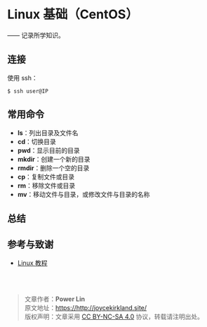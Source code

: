 # Linux 基础（CentOS）

—— 记录所学知识。

## 连接

使用 ssh：

```shell
$ ssh user@IP
```

## 常用命令

- **ls**：列出目录及文件名
- **cd**：切换目录
- **pwd**：显示目前的目录
- **mkdir**：创建一个新的目录
- **rmdir**：删除一个空的目录
- **cp**：复制文件或目录
- **rm**：移除文件或目录
- **mv**：移动文件与目录，或修改文件与目录的名称

##

## 总结

## 参考与致谢

- [Linux 教程](https://www.runoob.com/linux/linux-tutorial.html)

<br />

<br />

> 文章作者：**Power Lin**  
> 原文地址：<https://http://joycekirkland.site/>  
> 版权声明：文章采用 [CC BY-NC-SA 4.0](https://creativecommons.org/licenses/by/4.0/deed.zh) 协议，转载请注明出处。
